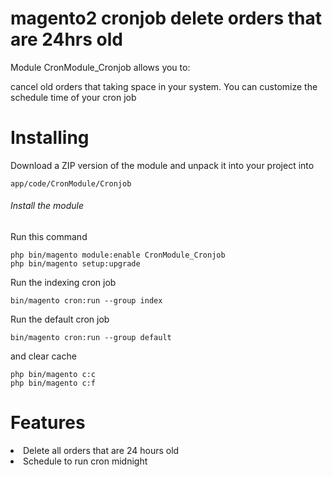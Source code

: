 # magento2 cronjob delete orders that are 24hrs old
Module CronModule_Cronjob allows you to:

cancel old orders that taking space in your system. You can customize the schedule time of your cron job

# Installing
Download a ZIP version of the module and unpack it into your project into

```
app/code/CronModule/Cronjob

```

###### Install the module
Run this command

```
php bin/magento module:enable CronModule_Cronjob
php bin/magento setup:upgrade
```
Run the indexing cron job
```
bin/magento cron:run --group index
```
Run the default cron job
```
bin/magento cron:run --group default
```
and clear cache 

```
php bin/magento c:c
php bin/magento c:f

```
# Features

<li>Delete all orders that are 24 hours old </li>
<li> Schedule to run cron midnight </li>

